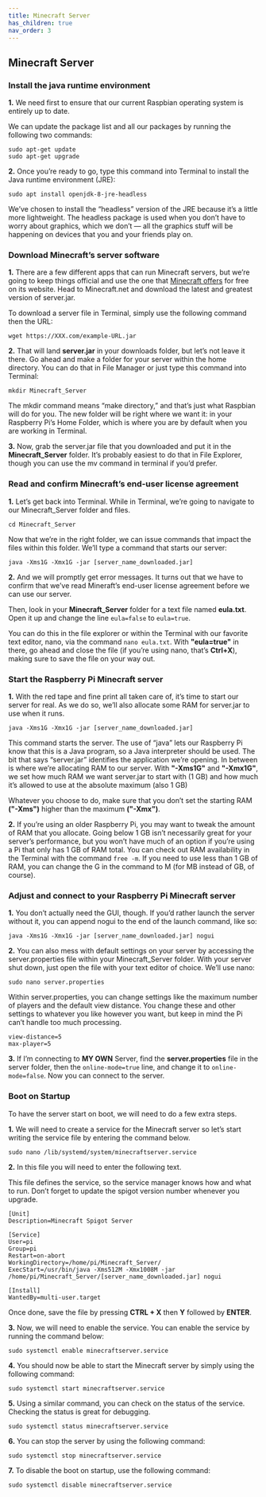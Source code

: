 ```yaml
---
title: Minecraft Server
has_children: true
nav_order: 3
---
```


## Minecraft Server

### Install the java runtime environment
**1.** We need first to ensure that our current Raspbian operating system is entirely up to date.

We can update the package list and all our packages by running the following two commands:
```
sudo apt-get update
sudo apt-get upgrade
```

**2.** Once you’re ready to go, type this command into Terminal to install the Java runtime environment (JRE):

`sudo apt install openjdk-8-jre-headless`

We’ve chosen to install the “headless” version of the JRE because it’s a little more lightweight. The headless package is used when you don’t have to worry about graphics, which we don’t — all the graphics stuff will be happening on devices that you and your friends play on.

### Download Minecraft’s server software
**1.** There are a few different apps that can run Minecraft servers, but we’re going to keep things official and use the one that [Minecraft offers](http://www.mc-download.com/index.php?action=downloadfile&filename=minecraft_server.1.7.8.jar&directory=Minecraft%20Versions%20Official/Minecraft%20Server&) for free on its website. Head to Minecraft.net and download the latest and greatest version of server.jar.

To download a server file in Terminal, simply use the following command then the URL:

`wget https://XXX.com/example-URL.jar`

**2.** That will land **server.jar** in your downloads folder, but let’s not leave it there. Go ahead and make a folder for your server within the home directory. You can do that in File Manager or just type this command into Terminal:

`mkdir Minecraft_Server`

The mkdir command means “make directory,” and that’s just what Raspbian will do for you. The new folder will be right where we want it: in your Raspberry Pi’s Home Folder, which is where you are by default when you are working in Terminal.

**3.** Now, grab the server.jar file that you downloaded and put it in the **Minecraft_Server** folder. It’s probably easiest to do that in File Explorer, though you can use the mv command in terminal if you’d prefer.

### Read and confirm Minecraft’s end-user license agreement

**1.** Let’s get back into Terminal. While in Terminal, we’re going to navigate to our Minecraft_Server folder and files.

`cd Minecraft_Server`

Now that we’re in the right folder, we can issue commands that impact the files within this folder. We’ll type a command that starts our server:

`java -Xms1G -Xmx1G -jar [server_name_downloaded.jar]`

**2.** And we will promptly get error messages. It turns out that we have to confirm that we’ve read Mineraft’s end-user license agreement before we can use our server.

Then, look in your **Minecraft_Server** folder for a text file named **eula.txt**. Open it up and change the line `eula=false` to `eula=true`.

You can do this in the file explorer or within the Terminal with our favorite text editor, nano, via the command `nano eula.txt`. With **"eula=true"** in there, go ahead and close the file (if you’re using nano, that’s **Ctrl+X**), making sure to save the file on your way out.

### Start the Raspberry Pi Minecraft server
**1.** With the red tape and fine print all taken care of, it’s time to start our server for real. As we do so, we’ll also allocate some RAM for server.jar to use when it runs.

`java -Xms1G -Xmx1G -jar [server_name_downloaded.jar]`

This command starts the server. The use of “java” lets our Raspberry Pi know that this is a Java program, so a Java interpreter should be used. The bit that says “server.jar” identifies the application we’re opening. In between is where we’re allocating RAM to our server. With **"-Xms1G"** and **"-Xmx1G"**, we set how much RAM we want server.jar to start with (1 GB) and how much it’s allowed to use at the absolute maximum (also 1 GB)

Whatever you choose to do, make sure that you don’t set the starting RAM **("-Xms")** higher than the maximum **("-Xmx")**.

**2.** If you’re using an older Raspberry Pi, you may want to tweak the amount of RAM that you allocate. Going below 1 GB isn’t necessarily great for your server’s performance, but you won’t have much of an option if you’re using a Pi that only has 1 GB of RAM total. You can check out RAM availability in the Terminal with the command `free -m`. If you need to use less than 1 GB of RAM, you can change the G in the command to M (for MB instead of GB, of course). 

### Adjust and connect to your Raspberry Pi Minecraft server
**1.** You don’t actually need the GUI, though. If you’d rather launch the server without it, you can append nogui to the end of the launch command, like so:

`java -Xms1G -Xmx1G -jar [server_name_downloaded.jar] nogui`

**2.** You can also mess with default settings on your server by accessing the server.properties file within your Minecraft_Server folder. With your server shut down, just open the file with your text editor of choice. We’ll use nano:

`sudo nano server.properties`

Within server.properties, you can change settings like the maximum number of players and the default view distance. You change these and other settings to whatever you like however you want, but keep in mind the Pi can’t handle too much processing.
```
view-distance=5
max-player=5
```

**3.** If I’m connecting to **MY OWN** Server, find the **server.properties** file in the server folder, then the `online-mode=true` line, and change it to `online-mode=false`. Now you can connect to the server.

### Boot on Startup
To have the server start on boot, we will need to do a few extra steps.

**1.** We will need to create a service for the Minecraft server so let’s start writing the service file by entering the command below.

`sudo nano /lib/systemd/system/minecraftserver.service`

**2.** In this file you will need to enter the following text.

This file defines the service, so the service manager knows how and what to run. Don’t forget to update the spigot version number whenever you upgrade.
```
[Unit]
Description=Minecraft Spigot Server

[Service]
User=pi
Group=pi
Restart=on-abort
WorkingDirectory=/home/pi/Minecraft_Server/
ExecStart=/usr/bin/java -Xms512M -Xmx1008M -jar /home/pi/Minecraft_Server/[server_name_downloaded.jar] nogui

[Install]
WantedBy=multi-user.target
```
Once done, save the file by pressing **CTRL + X** then **Y** followed by **ENTER**.

**3.** Now, we will need to enable the service. You can enable the service by running the command below:

`sudo systemctl enable minecraftserver.service`

**4.** You should now be able to start the Minecraft server by simply using the following command:

`sudo systemctl start minecraftserver.service`

**5.** Using a similar command, you can check on the status of the service. Checking the status is great for debugging.

`sudo systemctl status minecraftserver.service`

**6.** You can stop the server by using the following command:

`sudo systemctl stop minecraftserver.service`

**7.** To disable the boot on startup, use the following command:

`sudo systemctl disable minecraftserver.service`